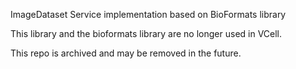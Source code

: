 ImageDataset Service implementation based on BioFormats library

This library and the bioformats library are no longer used in VCell.

This repo is archived and may be removed in the future.
